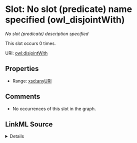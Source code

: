 

# Slot: No slot (predicate) name specified (owl_disjointWith)


_No slot (predicate) description specified_






This slot occurs 0 times.


URI: [owl:disjointWith](http://www.w3.org/2002/07/owl#disjointWith)



<!-- no inheritance hierarchy -->








## Properties

* Range: [xsd:anyURI](http://www.w3.org/2001/XMLSchema#anyURI)





## Comments

* No occurrences of this slot in the graph.



## LinkML Source

<details>

```yaml
name: owl_disjointWith
annotations:
  count:
    tag: count
    value: 0
description: No slot (predicate) description specified
title: No slot (predicate) name specified
comments:
- No occurrences of this slot in the graph.
from_schema: fio-kg
rank: 1000
domain: owl_disjointWith
slot_uri: owl:disjointWith
alias: owl_disjointWith
range: uri

```
</details>